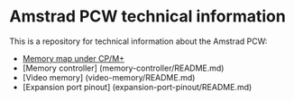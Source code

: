 Amstrad PCW technical information
=================================

This is a repository for technical information about the Amstrad PCW:

- [Memory map under CP/M+](memory-map-cpm/README.md)
- [Memory controller] (memory-controller/README.md)
- [Video memory] (video-memory/README.md)
- [Expansion port pinout] (expansion-port-pinout/README.md)

